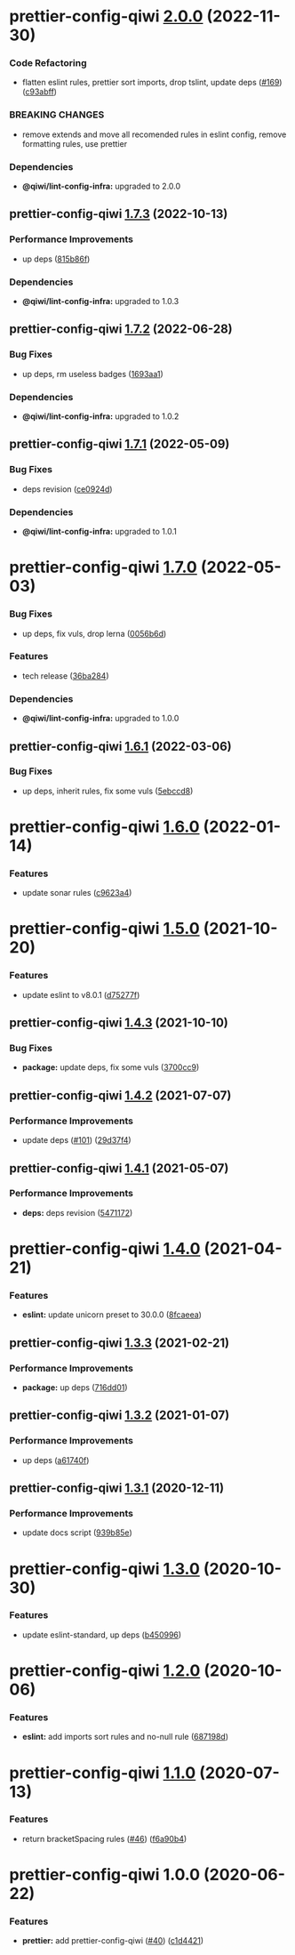 # prettier-config-qiwi [2.0.0](https://github.com/qiwi/lint-config-qiwi/compare/prettier-config-qiwi@1.7.3...prettier-config-qiwi@2.0.0) (2022-11-30)


### Code Refactoring

* flatten eslint rules, prettier sort imports, drop tslint, update deps ([#169](https://github.com/qiwi/lint-config-qiwi/issues/169)) ([c93abff](https://github.com/qiwi/lint-config-qiwi/commit/c93abff4498b392cfc1749972ae45026efd72248))


### BREAKING CHANGES

* remove extends and move all recomended rules in eslint config, remove formatting rules, use prettier





### Dependencies

* **@qiwi/lint-config-infra:** upgraded to 2.0.0

## prettier-config-qiwi [1.7.3](https://github.com/qiwi/lint-config-qiwi/compare/prettier-config-qiwi@1.7.2...prettier-config-qiwi@1.7.3) (2022-10-13)


### Performance Improvements

* up deps ([815b86f](https://github.com/qiwi/lint-config-qiwi/commit/815b86f5d9d67ef74da412c487ba20988da3e475))





### Dependencies

* **@qiwi/lint-config-infra:** upgraded to 1.0.3

## prettier-config-qiwi [1.7.2](https://github.com/qiwi/lint-config-qiwi/compare/prettier-config-qiwi@1.7.1...prettier-config-qiwi@1.7.2) (2022-06-28)


### Bug Fixes

* up deps, rm useless badges ([1693aa1](https://github.com/qiwi/lint-config-qiwi/commit/1693aa114a2b45effe759ec3e3f4f298e648afff))





### Dependencies

* **@qiwi/lint-config-infra:** upgraded to 1.0.2

## prettier-config-qiwi [1.7.1](https://github.com/qiwi/lint-config-qiwi/compare/prettier-config-qiwi@1.7.0...prettier-config-qiwi@1.7.1) (2022-05-09)


### Bug Fixes

* deps revision ([ce0924d](https://github.com/qiwi/lint-config-qiwi/commit/ce0924d46c2e18615cb8801c93607392945d9ed6))





### Dependencies

* **@qiwi/lint-config-infra:** upgraded to 1.0.1

# prettier-config-qiwi [1.7.0](https://github.com/qiwi/lint-config-qiwi/compare/prettier-config-qiwi@1.6.1...prettier-config-qiwi@1.7.0) (2022-05-03)


### Bug Fixes

* up deps, fix vuls, drop lerna ([0056b6d](https://github.com/qiwi/lint-config-qiwi/commit/0056b6db7364edeb0f19ed528abcde104bfa51b4))


### Features

* tech release ([36ba284](https://github.com/qiwi/lint-config-qiwi/commit/36ba2844636bca1557b2a8b597a4a750bc292498))





### Dependencies

* **@qiwi/lint-config-infra:** upgraded to 1.0.0

## prettier-config-qiwi [1.6.1](https://github.com/qiwi/lint-config-qiwi/compare/prettier-config-qiwi@1.6.0...prettier-config-qiwi@1.6.1) (2022-03-06)


### Bug Fixes

* up deps, inherit rules, fix some vuls ([5ebccd8](https://github.com/qiwi/lint-config-qiwi/commit/5ebccd839e555cd7aa6855e52028a64a8374a9cb))

# prettier-config-qiwi [1.6.0](https://github.com/qiwi/lint-config-qiwi/compare/prettier-config-qiwi@1.5.0...prettier-config-qiwi@1.6.0) (2022-01-14)


### Features

* update sonar rules ([c9623a4](https://github.com/qiwi/lint-config-qiwi/commit/c9623a427dd9907708048a3cabef075fa05efb73))

# prettier-config-qiwi [1.5.0](https://github.com/qiwi/lint-config-qiwi/compare/prettier-config-qiwi@1.4.3...prettier-config-qiwi@1.5.0) (2021-10-20)


### Features

* update eslint to v8.0.1 ([d75277f](https://github.com/qiwi/lint-config-qiwi/commit/d75277fa85ca67ff0863719cf2f1c0a982ce65f6))

## prettier-config-qiwi [1.4.3](https://github.com/qiwi/lint-config-qiwi/compare/prettier-config-qiwi@1.4.2...prettier-config-qiwi@1.4.3) (2021-10-10)


### Bug Fixes

* **package:** update deps, fix some vuls ([3700cc9](https://github.com/qiwi/lint-config-qiwi/commit/3700cc9b700378543e3d33db0ae8beb1fe8acb2c))

## prettier-config-qiwi [1.4.2](https://github.com/qiwi/lint-config-qiwi/compare/prettier-config-qiwi@1.4.1...prettier-config-qiwi@1.4.2) (2021-07-07)


### Performance Improvements

* update deps ([#101](https://github.com/qiwi/lint-config-qiwi/issues/101)) ([29d37f4](https://github.com/qiwi/lint-config-qiwi/commit/29d37f45c5eeb2f4ab985a550a871ace77ef0777))

## prettier-config-qiwi [1.4.1](https://github.com/qiwi/lint-config-qiwi/compare/prettier-config-qiwi@1.4.0...prettier-config-qiwi@1.4.1) (2021-05-07)


### Performance Improvements

* **deps:** deps revision ([5471172](https://github.com/qiwi/lint-config-qiwi/commit/5471172696e891c1745368fd46a13d53fa112bdc))

# prettier-config-qiwi [1.4.0](https://github.com/qiwi/lint-config-qiwi/compare/prettier-config-qiwi@1.3.3...prettier-config-qiwi@1.4.0) (2021-04-21)


### Features

* **eslint:** update unicorn preset to 30.0.0 ([8fcaeea](https://github.com/qiwi/lint-config-qiwi/commit/8fcaeeae43eb12dc0923492f2924a59956931bd3))

## prettier-config-qiwi [1.3.3](https://github.com/qiwi/lint-config-qiwi/compare/prettier-config-qiwi@1.3.2...prettier-config-qiwi@1.3.3) (2021-02-21)


### Performance Improvements

* **package:** up deps ([716dd01](https://github.com/qiwi/lint-config-qiwi/commit/716dd0106f6fbcd4e3328227d5003ec4b732195e))

## prettier-config-qiwi [1.3.2](https://github.com/qiwi/lint-config-qiwi/compare/prettier-config-qiwi@1.3.1...prettier-config-qiwi@1.3.2) (2021-01-07)


### Performance Improvements

* up deps ([a61740f](https://github.com/qiwi/lint-config-qiwi/commit/a61740f413b5d3ec45d3ba5a43957ec8244b16c4))

## prettier-config-qiwi [1.3.1](https://github.com/qiwi/lint-config-qiwi/compare/prettier-config-qiwi@1.3.0...prettier-config-qiwi@1.3.1) (2020-12-11)


### Performance Improvements

* update docs script ([939b85e](https://github.com/qiwi/lint-config-qiwi/commit/939b85e52e894a564b9a85c6c5b51d6f30876283))

# prettier-config-qiwi [1.3.0](https://github.com/qiwi/lint-config-qiwi/compare/prettier-config-qiwi@1.2.0...prettier-config-qiwi@1.3.0) (2020-10-30)


### Features

* update eslint-standard, up deps ([b450996](https://github.com/qiwi/lint-config-qiwi/commit/b450996b3c92fd03a9fb22dfaf231bf4a1574e65))

# prettier-config-qiwi [1.2.0](https://github.com/qiwi/lint-config-qiwi/compare/prettier-config-qiwi@1.1.0...prettier-config-qiwi@1.2.0) (2020-10-06)


### Features

* **eslint:** add imports sort rules and no-null rule ([687198d](https://github.com/qiwi/lint-config-qiwi/commit/687198d653d875522f6019aeceb7d48c0a0c3552))

# prettier-config-qiwi [1.1.0](https://github.com/qiwi/lint-config-qiwi/compare/prettier-config-qiwi@1.0.0...prettier-config-qiwi@1.1.0) (2020-07-13)


### Features

* return bracketSpacing rules ([#46](https://github.com/qiwi/lint-config-qiwi/issues/46)) ([f6a90b4](https://github.com/qiwi/lint-config-qiwi/commit/f6a90b474da205c99d3aa0a8fd9350d4e5c5f482))

# prettier-config-qiwi 1.0.0 (2020-06-22)


### Features

* **prettier:** add prettier-config-qiwi ([#40](https://github.com/qiwi/lint-config-qiwi/issues/40)) ([c1d4421](https://github.com/qiwi/lint-config-qiwi/commit/c1d4421d8b3e6c8af35d7ecf1e2ca77852d65921))
